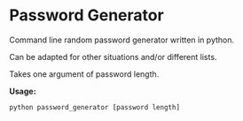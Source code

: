 # Password Generator

Command line random password generator written in python. 

Can be adapted for other situations and/or different lists.

Takes one argument of password length.

**Usage:**
```
python password_generator [password length]
```
